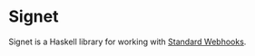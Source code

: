 # Signet

Signet is a Haskell library for working with
[Standard Webhooks](https://www.standardwebhooks.com).
